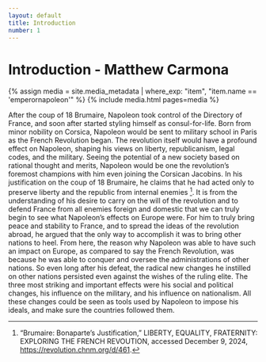 ```yaml
---
layout: default
title: Introduction
number: 1
---
```

# Introduction - Matthew Carmona


{% assign media = site.media_metadata | where_exp: "item", "item.name == 'emperornapoleon'" %} {% include media.html pages=media %}

After the coup of 18 Brumaire, Napoleon took control of the Directory of France, and soon after started styling himself as consul-for-life. Born from minor nobility on Corsica, Napoleon would be sent to military school in Paris as the French Revolution began. The revolution itself would have a profound effect on Napoleon, shaping his views on liberty, republicanism, legal codes, and the military. Seeing the potential of a new society based on rational thought and merits, Napoleon would be one the revolution’s foremost champions with him even joining the Corsican Jacobins. In his justification on the coup of 18 Brumaire, he claims that he had acted only to preserve liberty and the republic from internal enemies [^1]. It is from the understanding of his desire to carry on the will of the revolution and to defend France from all enemies foreign and domestic that we can truly begin to see what Napoleon’s effects on Europe were. For him to truly bring peace and stability to France, and to spread the ideas of the revolution abroad, he argued that the only way to accomplish it was to bring other nations to heel. From here, the reason why Napoleon was able to have such an impact on Europe, as compared to say the French Revolution, was because he was able to conquer and oversee the administrations of other nations. So even long after his defeat, the radical new changes he instilled on other nations persisted even against the wishes of the ruling elite. The three most striking and important effects were his social and political changes, his influence on the military, and his influence on nationalism. All these changes could be seen as tools used by Napoleon to impose his ideals, and make sure the countries followed them. 

[^1]: “Brumaire: Bonaparte’s Justification,” LIBERTY, EQUALITY, FRATERNITY: EXPLORING THE FRENCH REVOUTION, accessed December 9, 2024, https://revolution.chnm.org/d/461.


